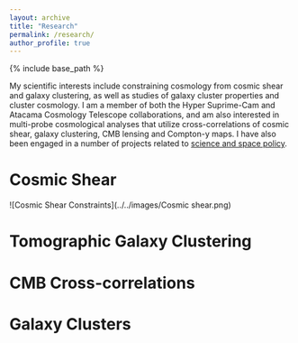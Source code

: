 ```yaml
---
layout: archive
title: "Research"
permalink: /research/
author_profile: true
---
```


{% include base_path %}

My scientific interests include constraining cosmology from cosmic shear and galaxy clustering, as well as studies of galaxy cluster properties and cluster cosmology. I am a member of both the Hyper Suprime-Cam and Atacama Cosmology Telescope collaborations, and am also interested in multi-probe cosmological analyses that utilize cross-correlations of cosmic shear, galaxy clustering, CMB lensing and Compton-y maps. I have also been engaged in a number of projects related to [science and space policy](../science_policy).

# Cosmic Shear
![Cosmic Shear Constraints](../../images/Cosmic shear.png)

# Tomographic Galaxy Clustering

# CMB Cross-correlations

# Galaxy Clusters
